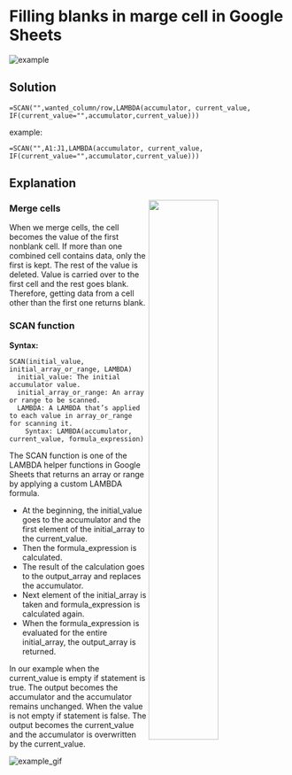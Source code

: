 # Filling blanks in marge cell in Google Sheets

![example](https://user-images.githubusercontent.com/114103377/200196117-57e57050-44cb-4f8a-b3e5-2c6882b3fc90.png)

## Solution

```
=SCAN("",wanted_column/row,LAMBDA(accumulator, current_value, IF(current_value="",accumulator,current_value)))
```

example:
```
=SCAN("",A1:J1,LAMBDA(accumulator, current_value, IF(current_value="",accumulator,current_value)))
```

## Explanation

<img src="https://user-images.githubusercontent.com/114103377/200265998-5c36e045-3039-48bb-85bd-7b512f96f2d1.png" align="right" width="50%" />

### Merge cells
When we merge cells, the cell becomes the value of the first nonblank cell. If more than one combined cell contains data, only the first is kept. The rest of the value is deleted. Value is carried over to the first cell and the rest goes blank. Therefore, getting data from a cell other than the first one returns blank.

### SCAN function

**Syntax:**
```
SCAN(initial_value, initial_array_or_range, LAMBDA)
  initial_value: The initial accumulator value.
  initial_array_or_range: An array or range to be scanned.
  LAMBDA: A LAMBDA that’s applied to each value in array_or_range for scanning it.
    Syntax: LAMBDA(accumulator, current_value, formula_expression)
```
The SCAN function is one of the LAMBDA helper functions in Google Sheets that returns an array or range by applying a custom LAMBDA formula.
- At the beginning, the initial_value goes to the accumulator and the first element of the initial_array to the current_value.
- Then the formula_expression is calculated.
- The result of the calculation goes to the output_array and replaces the accumulator.
- Next element of the initial_array is taken and formula_expression is calculated again.
- When the formula_expression is evaluated for the entire initial_array, the output_array is returned.

In our example when the current_value is empty if statement is true. The output becomes the accumulator and the accumulator remains unchanged. When the value is not empty if statement is false. The output becomes the current_value and the accumulator is overwritten by the current_value.

![example_gif](https://user-images.githubusercontent.com/114103377/203515913-ca127bde-6c39-41a9-b98a-8e3d2c8509a6.gif)
